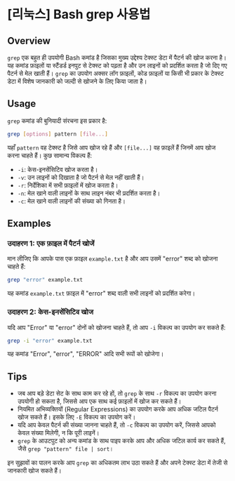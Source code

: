 # [리눅스] Bash grep 사용법

## Overview
`grep` एक बहुत ही उपयोगी Bash कमांड है जिसका मुख्य उद्देश्य टेक्स्ट डेटा में पैटर्न की खोज करना है। यह कमांड फ़ाइलों या स्टैंडर्ड इनपुट से टेक्स्ट को पढ़ता है और उन लाइनों को प्रदर्शित करता है जो दिए गए पैटर्न से मेल खाती हैं। `grep` का उपयोग अक्सर लॉग फ़ाइलों, कोड फ़ाइलों या किसी भी प्रकार के टेक्स्ट डेटा में विशेष जानकारी को जल्दी से खोजने के लिए किया जाता है।

## Usage
`grep` कमांड की बुनियादी संरचना इस प्रकार है:

```bash
grep [options] pattern [file...]
```

यहाँ `pattern` वह टेक्स्ट है जिसे आप खोज रहे हैं और `[file...]` वह फ़ाइलें हैं जिनमें आप खोज करना चाहते हैं। कुछ सामान्य विकल्प हैं:

- `-i`: केस-इनसेंसिटिव खोज करता है।
- `-v`: उन लाइनों को दिखाता है जो पैटर्न से मेल नहीं खाती हैं।
- `-r`: निर्देशिका में सभी फ़ाइलों में खोज करता है।
- `-n`: मेल खाने वाली लाइनों के साथ लाइन नंबर भी प्रदर्शित करता है।
- `-c`: मेल खाने वाली लाइनों की संख्या को गिनता है।

## Examples
### उदाहरण 1: एक फ़ाइल में पैटर्न खोजें
मान लीजिए कि आपके पास एक फ़ाइल `example.txt` है और आप उसमें "error" शब्द को खोजना चाहते हैं:

```bash
grep "error" example.txt
```

यह कमांड `example.txt` फ़ाइल में "error" शब्द वाली सभी लाइनों को प्रदर्शित करेगा।

### उदाहरण 2: केस-इनसेंसिटिव खोज
यदि आप "Error" या "error" दोनों को खोजना चाहते हैं, तो आप `-i` विकल्प का उपयोग कर सकते हैं:

```bash
grep -i "error" example.txt
```

यह कमांड "Error", "error", "ERROR" आदि सभी रूपों को खोजेगा।

## Tips
- जब आप बड़े डेटा सेट के साथ काम कर रहे हों, तो `grep` के साथ `-r` विकल्प का उपयोग करना उपयोगी हो सकता है, जिससे आप एक साथ कई फ़ाइलों में खोज कर सकते हैं।
- नियमित अभिव्यक्तियों (Regular Expressions) का उपयोग करके आप अधिक जटिल पैटर्न खोज सकते हैं। इसके लिए `-E` विकल्प का उपयोग करें।
- यदि आप केवल पैटर्न की संख्या जानना चाहते हैं, तो `-c` विकल्प का उपयोग करें, जिससे आपको केवल संख्या मिलेगी, न कि पूरी लाइनें।
- `grep` के आउटपुट को अन्य कमांड के साथ पाइप करके आप और अधिक जटिल कार्य कर सकते हैं, जैसे `grep "pattern" file | sort`।

इन सुझावों का पालन करके आप `grep` का अधिकतम लाभ उठा सकते हैं और अपने टेक्स्ट डेटा में तेजी से जानकारी खोज सकते हैं।